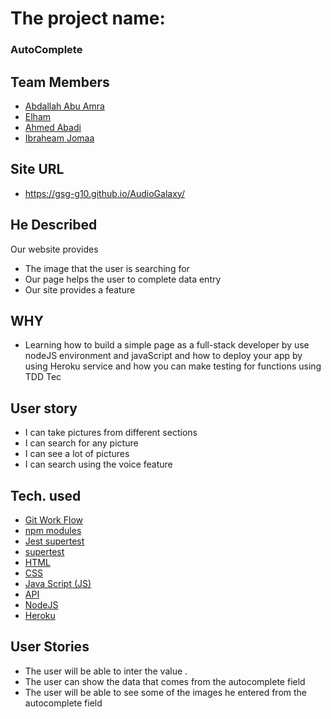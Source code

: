 # The project name:
### AutoComplete


## Team Members
* [Abdallah Abu Amra ](https://github.com/aaamra)
* [Elham ](https://github.com/ElhamFadel)
* [Ahmed Abadi](https://github.com/AhemdAboAbadi)
* [Ibraheam Jomaa](https://github.com/divluffy)

##  Site URL
 * https://gsg-g10.github.io/AudioGalaxy/

## He Described
Our website provides
   * The image that the user is searching for
   * Our page helps the user to complete data entry
   * Our site provides a feature

## WHY
* Learning how to build a simple page as a full-stack developer by use nodeJS </b> 
 environment and javaScript and how to deploy your app by using Heroku service </b>
 and how you can make testing for functions using TDD Tec


## User story
* I can take pictures from different sections
* I can search for any picture
* I can see a lot of pictures
* I can search using the voice feature

## Tech. used
* [Git Work Flow]()
* [npm modules]()
* [Jest supertest]()
* [supertest]()
* [HTML]()
* [CSS]()
* [Java Script (JS)]()
* [API]()
* [NodeJS]()
* [Heroku]()


## User Stories
* The user will be able to inter the value . 
* The user can show the data that comes from the autocomplete field
* The user will be able to see some of the images he entered from the autocomplete field

